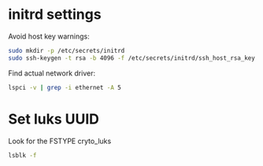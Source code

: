 # initrd settings

Avoid host key warnings:

```bash
sudo mkdir -p /etc/secrets/initrd
sudo ssh-keygen -t rsa -b 4096 -f /etc/secrets/initrd/ssh_host_rsa_key -N ""
```

Find actual network driver:

```bash
lspci -v | grep -i ethernet -A 5
```

# Set luks UUID

Look for the FSTYPE cryto_luks
```bash
lsblk -f
```